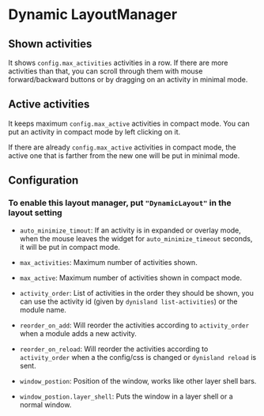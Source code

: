 # Dynamic LayoutManager

## Shown activities

It shows `config.max_activities` activities in a row. If there are more activities than that, you can scroll through them with mouse forward/backward buttons or by dragging on an activity in minimal mode.

## Active activities

It keeps maximum `config.max_active` activities in compact mode. You can put an activity in compact mode by left clicking on it.

If there are already `config.max_active` activities in compact mode, the active one that is farther from the new one will be put in minimal mode.

## Configuration

### To enable this layout manager, put `"DynamicLayout"` in the layout setting

- `auto_minimize_timout`: If an activity is in expanded or overlay mode, when the mouse leaves the widget for `auto_minimize_timeout` seconds, it will be put in compact mode.

- `max_activities`: Maximum number of activities shown.

- `max_active`: Maximum number of activities shown in compact mode.

- `activity_order`: List of activities in the order they should be shown, you can use the activity id (given by `dynisland list-activities`) or the module name.

- `reorder_on_add`: Will reorder the activities according to `activity_order` when a module adds a new activity.

- `reorder_on_reload`: Will reorder the activities according to `activity_order` when a the config/css is changed or `dynisland reload` is sent.

- `window_postion`: Position of the window, works like other layer shell bars.

- `window_postion.layer_shell`: Puts the window in a layer shell or a normal window.
